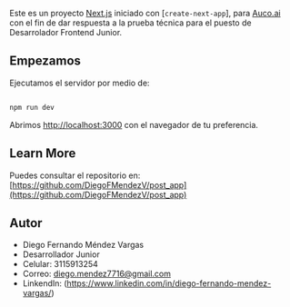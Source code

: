 Este es un proyecto [Next.js](https://nextjs.org/) iniciado con [`create-next-app`], para [Auco.ai](https://www.auco.ai/?lang=es) con el fin de dar respuesta a la prueba técnica para el puesto de Desarrolador Frontend Junior.

## Empezamos 

Ejecutamos el servidor por medio de:

```bash

npm run dev

```

Abrimos [http://localhost:3000](http://localhost:3000) con el navegador de tu preferencia.

## Learn More

Puedes consultar el repositorio en: [https://github.com/DiegoFMendezV/post_app](https://github.com/DiegoFMendezV/post_app)


## Autor

- Diego Fernando Méndez Vargas
- Desarrollador Junior
- Celular: 3115913254
- Correo: diego.mendez7716@gmail.com
- LinkendIn: (https://www.linkedin.com/in/diego-fernando-mendez-vargas/)


